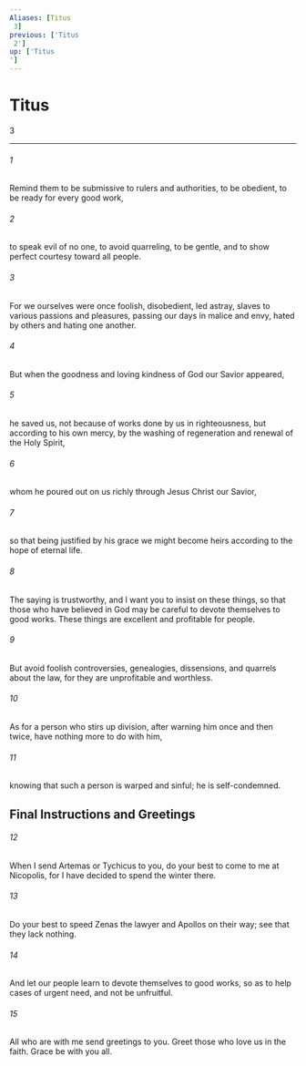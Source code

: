 ```yaml
---
Aliases: [Titus 3]
previous: ['Titus 2']
up: ['Titus']
---
```

# Titus 3

***
 

###### 1 
Remind them to be submissive to rulers and authorities, to be obedient, to be ready for every good work,  

###### 2 
to speak evil of no one, to avoid quarreling, to be gentle, and to show perfect courtesy toward all people.  

###### 3 
For we ourselves were once foolish, disobedient, led astray, slaves to various passions and pleasures, passing our days in malice and envy, hated by others and hating one another.  

###### 4 
But when the goodness and loving kindness of God our Savior appeared,  

###### 5 
he saved us, not because of works done by us in righteousness, but according to his own mercy, by the washing of regeneration and renewal of the Holy Spirit,  

###### 6 
whom he poured out on us richly through Jesus Christ our Savior,  

###### 7 
so that being justified by his grace we might become heirs according to the hope of eternal life.  

###### 8 
The saying is trustworthy, and I want you to insist on these things, so that those who have believed in God may be careful to devote themselves to good works. These things are excellent and profitable for people.  

###### 9 
But avoid foolish controversies, genealogies, dissensions, and quarrels about the law, for they are unprofitable and worthless.  

###### 10 
As for a person who stirs up division, after warning him once and then twice, have nothing more to do with him,  

###### 11 
knowing that such a person is warped and sinful; he is self-condemned.  ## Final Instructions and Greetings  

###### 12 
When I send Artemas or Tychicus to you, do your best to come to me at Nicopolis, for I have decided to spend the winter there.  

###### 13 
Do your best to speed Zenas the lawyer and Apollos on their way; see that they lack nothing.  

###### 14 
And let our people learn to devote themselves to good works, so as to help cases of urgent need, and not be unfruitful.  

###### 15 
All who are with me send greetings to you. Greet those who love us in the faith. Grace be with you all.
